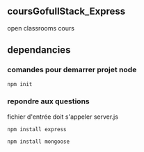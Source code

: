 ## coursGofullStack_Express
open classrooms cours

## dependancies
### comandes pour demarrer projet node
`npm init`
### repondre aux questions
fichier d'entrée doit s'appeler server.js

`npm install express`

`npm install mongoose`